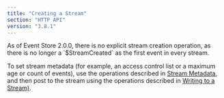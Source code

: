 ```yaml
---
title: "Creating a Stream"
section: "HTTP API"
version: "3.8.1"
---
```


<span class="note">
As of Event Store 2.0.0, there is no explicit stream creation operation, as there is no longer a `$StreamCreated` as the first event in every stream.
</span>

To set stream metadata (for example, an access control list or a maximum age or count of events), use the operations described in [Stream Metadata](../stream-metadata), and then post to the stream using the operations described in [Writing to a Stream)](../writing-to-a-stream).